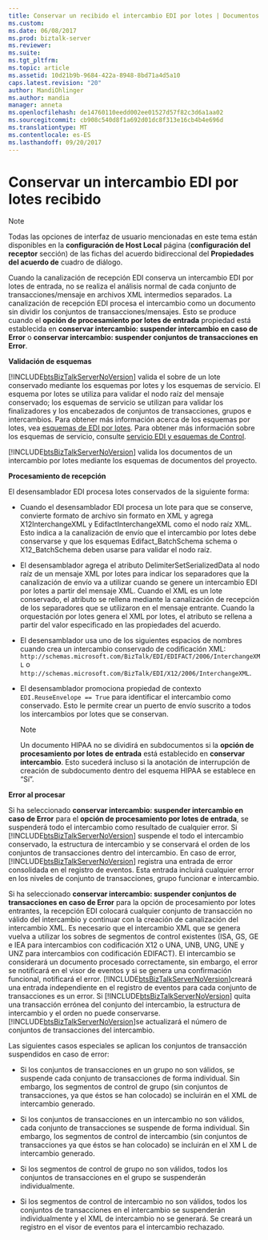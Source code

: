 ```yaml
---
title: Conservar un recibido el intercambio EDI por lotes | Documentos de Microsoft
ms.custom: 
ms.date: 06/08/2017
ms.prod: biztalk-server
ms.reviewer: 
ms.suite: 
ms.tgt_pltfrm: 
ms.topic: article
ms.assetid: 10d21b9b-9684-422a-8948-8bd71a4d5a10
caps.latest.revision: "20"
author: MandiOhlinger
ms.author: mandia
manager: anneta
ms.openlocfilehash: de14760110eedd002ee01527d57f82c3d6a1aa02
ms.sourcegitcommit: cb908c540d8f1a692d01dc8f313e16cb4b4e696d
ms.translationtype: MT
ms.contentlocale: es-ES
ms.lasthandoff: 09/20/2017
---
```

# <a name="preserving-a-received-batched-edi-interchange"></a>Conservar un intercambio EDI por lotes recibido
> [!NOTE]
>  Todas las opciones de interfaz de usuario mencionadas en este tema están disponibles en la **configuración de Host Local** página (**configuración del receptor** sección) de las fichas del acuerdo bidireccional del  **Propiedades del acuerdo de** cuadro de diálogo.  
  
 Cuando la canalización de recepción EDI conserva un intercambio EDI por lotes de entrada, no se realiza el análisis normal de cada conjunto de transacciones/mensaje en archivos XML intermedios separados. La canalización de recepción EDI procesa el intercambio como un documento sin dividir los conjuntos de transacciones/mensajes. Esto se produce cuando el **opción de procesamiento por lotes de entrada** propiedad está establecida en **conservar intercambio: suspender intercambio en caso de Error** o **conservar intercambio: suspender conjuntos de transacciones en Error**.  
  
 **Validación de esquemas**  
  
 [!INCLUDE[btsBizTalkServerNoVersion](../includes/btsbiztalkservernoversion-md.md)] valida el sobre de un lote conservado mediante los esquemas por lotes y los esquemas de servicio. El esquema por lotes se utiliza para validar el nodo raíz del mensaje conservado; los esquemas de servicio se utilizan para validar los finalizadores y los encabezados de conjuntos de transacciones, grupos e intercambios. Para obtener más información acerca de los esquemas por lotes, vea [esquemas de EDI por lotes](../core/edi-batch-schemas.md). Para obtener más información sobre los esquemas de servicio, consulte [servicio EDI y esquemas de Control](../core/edi-service-and-control-schemas.md).  
  
 [!INCLUDE[btsBizTalkServerNoVersion](../includes/btsbiztalkservernoversion-md.md)] valida los documentos de un intercambio por lotes mediante los esquemas de documentos del proyecto.  
  
 **Procesamiento de recepción**  
  
 El desensamblador EDI procesa lotes conservados de la siguiente forma:  
  
-   Cuando el desensamblador EDI procesa un lote para que se conserve, convierte formato de archivo sin formato en XML y agrega X12InterchangeXML y EdifactInterchangeXML como el nodo raíz XML. Esto indica a la canalización de envío que el intercambio por lotes debe conservarse y que los esquemas Edifact_BatchSchema schema o X12_BatchSchema deben usarse para validar el nodo raíz.  
  
-   El desensamblador agrega el atributo DelimiterSetSerializedData al nodo raíz de un mensaje XML por lotes para indicar los separadores que la canalización de envío va a utilizar cuando se genere un intercambio EDI por lotes a partir del mensaje XML. Cuando el XML es un lote conservado, el atributo se rellena mediante la canalización de recepción de los separadores que se utilizaron en el mensaje entrante. Cuando la orquestación por lotes genera el XML por lotes, el atributo se rellena a partir del valor especificado en las propiedades del acuerdo.  
  
-   El desensamblador usa uno de los siguientes espacios de nombres cuando crea un intercambio conservado de codificación XML: `http://schemas.microsoft.com/BizTalk/EDI/EDIFACT/2006/InterchangeXML` o `http://schemas.microsoft.com/BizTalk/EDI/X12/2006/InterchangeXML`.  
  
-   El desensamblador promociona propiedad de contexto `EDI.ReuseEnvelope == True` para identificar el intercambio como conservado. Esto le permite crear un puerto de envío suscrito a todos los intercambios por lotes que se conservan.  
  
    > [!NOTE]
    >  Un documento HIPAA no se dividirá en subdocumentos si la **opción de procesamiento por lotes de entrada** está establecido en **conservar intercambio**. Esto sucederá incluso si la anotación de interrupción de creación de subdocumento dentro del esquema HIPAA se establece en “Sí”.  
  
 **Error al procesar**  
  
 Si ha seleccionado **conservar intercambio: suspender intercambio en caso de Error** para el **opción de procesamiento por lotes de entrada**, se suspenderá todo el intercambio como resultado de cualquier error. Si [!INCLUDE[btsBizTalkServerNoVersion](../includes/btsbiztalkservernoversion-md.md)] suspende el todo el intercambio conservado, la estructura de intercambio y se conservará  el orden de los conjuntos de transacciones dentro del intercambio. En caso de error, [!INCLUDE[btsBizTalkServerNoVersion](../includes/btsbiztalkservernoversion-md.md)] registra una entrada de error consolidada en el registro de eventos. Esta entrada incluirá cualquier error en los niveles de conjunto de transacciones, grupo funcionar e intercambio.  
  
 Si ha seleccionado **conservar intercambio: suspender conjuntos de transacciones en caso de Error** para la opción de procesamiento por lotes entrantes, la recepción EDI colocará cualquier conjunto de transacción no válido del intercambio y continuar con la creación de canalización del intercambio XML. Es necesario que el intercambio XML que se genera vuelva a utilizar los sobres de segmentos de control existentes (ISA, GS, GE e IEA para intercambios con codificación X12 o UNA, UNB, UNG, UNE y UNZ para intercambios con codificación EDIFACT). El intercambio se considerará un documento procesado correctamente, sin embargo, el error se notificará en el visor de eventos y si se genera una confirmación funcional, notificará el error. [!INCLUDE[btsBizTalkServerNoVersion](../includes/btsbiztalkservernoversion-md.md)]creará una entrada independiente en el registro de eventos para cada conjunto de transacciones es un error. Si [!INCLUDE[btsBizTalkServerNoVersion](../includes/btsbiztalkservernoversion-md.md)] quita una transacción errónea del conjunto del intercambio, la estructura de intercambio y el orden no puede conservarse. [!INCLUDE[btsBizTalkServerNoVersion](../includes/btsbiztalkservernoversion-md.md)]se actualizará el número de conjuntos de transacciones del intercambio.  
  
 Las siguientes casos especiales se aplican los conjuntos de transacción suspendidos en caso de error:  
  
-   Si los conjuntos de transacciones en un grupo no son válidos, se suspende cada conjunto de transacciones de forma individual. Sin embargo, los segmentos de control de grupo (sin conjuntos de transacciones, ya que éstos se han colocado) se incluirán en el XML de intercambio generado.  
  
-   Si los conjuntos de transacciones en un intercambio no son válidos, cada conjunto de transacciones se suspende de forma individual. Sin embargo, los segmentos de control de intercambio (sin conjuntos de transacciones ya que éstos se han colocado) se incluirán en el XM L de intercambio generado.  
  
-   Si los segmentos de control de grupo no son válidos, todos los conjuntos de transacciones en el grupo se suspenderán individualmente.  
  
-   Si los segmentos de control de intercambio no son válidos, todos los conjuntos de transacciones en el intercambio se suspenderán individualmente y el XML de intercambio no se generará. Se creará un registro en el visor de eventos para el intercambio rechazado.